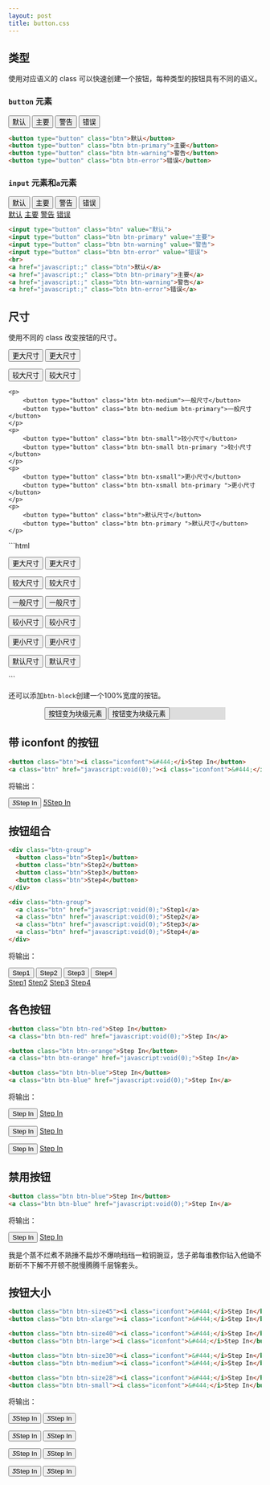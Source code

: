 ```yaml
---
layout: post
title: button.css
---
```


## 类型

使用对应语义的 class 可以快速创建一个按钮，每种类型的按钮具有不同的语义。

### ```button``` 元素

<div class="type-demo">
    <button type="button" class="btn">默认</button>
    <button type="button" class="btn btn-primary">主要</button>
    <button type="button" class="btn btn-warning">警告</button>
    <button type="button" class="btn btn-error">错误</button>
</div>

```html
<button type="button" class="btn">默认</button>
<button type="button" class="btn btn-primary">主要</button>
<button type="button" class="btn btn-warning">警告</button>
<button type="button" class="btn btn-error">错误</button>
```


### ```input``` 元素和```a```元素

<div class="type-demo">
    <input type="button" class="btn" value="默认">
    <input type="button" class="btn btn-primary" value="主要">
    <input type="button" class="btn btn-warning" value="警告">
    <input type="button" class="btn btn-error" value="错误">
    <br>
    <a href="javascript:;" class="btn">默认</a>
    <a href="javascript:;" class="btn btn-primary">主要</a>
    <a href="javascript:;" class="btn btn-warning">警告</a>
    <a href="javascript:;" class="btn btn-error">错误</a>
</div>

```html
<input type="button" class="btn" value="默认">
<input type="button" class="btn btn-primary" value="主要">
<input type="button" class="btn btn-warning" value="警告">
<input type="button" class="btn btn-error" value="错误">
<br>
<a href="javascript:;" class="btn">默认</a>
<a href="javascript:;" class="btn btn-primary">主要</a>
<a href="javascript:;" class="btn btn-warning">警告</a>
<a href="javascript:;" class="btn btn-error">错误</a>
```

## 尺寸

使用不同的 class 改变按钮的尺寸。

<div class="type-demo">
    <p>
        <button type="button" class="btn btn-xlarge">更大尺寸</button>
        <button type="button" class="btn btn-xlarge btn-primary">更大尺寸</button>
    </p>
    <p>
        <button type="button" class="btn btn-large">较大尺寸</button>
        <button type="button" class="btn btn-large btn-primary">较大尺寸</button>
    </p>
    
    <p>
        <button type="button" class="btn btn-medium">一般尺寸</button>
        <button type="button" class="btn btn-medium btn-primary">一般尺寸</button>
    </p>
    <p>
        <button type="button" class="btn btn-small">较小尺寸</button>
        <button type="button" class="btn btn-small btn-primary ">较小尺寸</button>
    </p>
    <p>
        <button type="button" class="btn btn-xsmall">更小尺寸</button>
        <button type="button" class="btn btn-xsmall btn-primary ">更小尺寸</button>
    </p>
    <p>
        <button type="button" class="btn">默认尺寸</button>
        <button type="button" class="btn btn-primary ">默认尺寸</button>
    </p>
</div>
```html
<p>
    <button type="button" class="btn btn-xlarge">更大尺寸</button>
    <button type="button" class="btn btn-xlarge btn-primary">更大尺寸</button>
</p>
<p>
    <button type="button" class="btn btn-large">较大尺寸</button>
    <button type="button" class="btn btn-large btn-primary">较大尺寸</button>
</p>

<p>
    <button type="button" class="btn btn-medium">一般尺寸</button>
    <button type="button" class="btn btn-medium btn-primary">一般尺寸</button>
</p>
<p>
    <button type="button" class="btn btn-small">较小尺寸</button>
    <button type="button" class="btn btn-small btn-primary ">较小尺寸</button>
</p>
<p>
    <button type="button" class="btn btn-xsmall">更小尺寸</button>
    <button type="button" class="btn btn-xsmall btn-primary ">更小尺寸</button>
</p>
<p>
    <button type="button" class="btn">默认尺寸</button>
    <button type="button" class="btn btn-primary ">默认尺寸</button>
</p>
```

还可以添加```btn-block```创建一个100%宽度的按钮。
<div class="type-demo">
    <div class="well" style="width: 360px; margin: auto; background-color: #ddd;">
        <button type="button" class="btn btn-block btn-large">按钮变为块级元素</button>
        <button type="button" class="btn btn-block btn-large">按钮变为块级元素</button>
    </div>
</div>

## 带 iconfont 的按钮

```html
<button class="btn"><i class="iconfont">&#444;</i>Step In</button>
<a class="btn" href="javascript:void(0);"><i class="iconfont">&#444;</i>Step In</a>
```

将输出：

<button class="btn"><i class="iconfont">&#444;</i>Step In</button>
<a class="btn" href="javascript:void(0);"><i class="iconfont">&#444;</i>Step In</a>

## 按钮组合

```html
<div class="btn-group">
  <button class="btn">Step1</button>
  <button class="btn">Step2</button>
  <button class="btn">Step3</button>
  <button class="btn">Step4</button>
</div>

<div class="btn-group">
  <a class="btn" href="javascript:void(0);">Step1</a>
  <a class="btn" href="javascript:void(0);">Step2</a>
  <a class="btn" href="javascript:void(0);">Step3</a>
  <a class="btn" href="javascript:void(0);">Step4</a>
</div>
```

将输出：

<div class="btn-group">
  <button class="btn">Step1</button>
  <button class="btn">Step2</button>
  <button class="btn">Step3</button>
  <button class="btn">Step4</button>
</div>

<div class="btn-group">
  <a class="btn" href="javascript:void(0);">Step1</a>
  <a class="btn" href="javascript:void(0);">Step2</a>
  <a class="btn" href="javascript:void(0);">Step3</a>
  <a class="btn" href="javascript:void(0);">Step4</a>
</div>

## 各色按钮

```html
<button class="btn btn-red">Step In</button>
<a class="btn btn-red" href="javascript:void(0);">Step In</a>

<button class="btn btn-orange">Step In</button>
<a class="btn btn-orange" href="javascript:void(0);">Step In</a>

<button class="btn btn-blue">Step In</button>
<a class="btn btn-blue" href="javascript:void(0);">Step In</a>
```

将输出：

<button class="btn btn-red">Step In</button>
<a class="btn btn-red" href="javascript:void(0);">Step In</a>

<button class="btn btn-orange">Step In</button>
<a class="btn btn-orange" href="javascript:void(0);">Step In</a>

<button class="btn btn-blue">Step In</button>
<a class="btn btn-blue" href="javascript:void(0);">Step In</a>


## 禁用按钮

```html
<button class="btn btn-blue">Step In</button>
<a class="btn btn-blue" href="javascript:void(0);">Step In</a>
```

将输出：

<button class="btn btn-disabled">Step In</button>
<a class="btn btn-disabled" href="javascript:void(0);">Step In</a>
<div class="ellipsis">我是个蒸不烂煮不熟捶不扁炒不爆响珰珰一粒铜豌豆，恁子弟每谁教你钻入他锄不断斫不下解不开顿不脱慢腾腾千层锦套头。</div>

## 按钮大小

```html
<button class="btn btn-size45"><i class="iconfont">&#444;</i>Step In</button>
<button class="btn btn-xlarge"><i class="iconfont">&#444;</i>Step In</button>

<button class="btn btn-size40"><i class="iconfont">&#444;</i>Step In</button>
<button class="btn btn-large"><i class="iconfont">&#444;</i>Step In</button>

<button class="btn btn-size30"><i class="iconfont">&#444;</i>Step In</button>
<button class="btn btn-medium"><i class="iconfont">&#444;</i>Step In</button>

<button class="btn btn-size28"><i class="iconfont">&#444;</i>Step In</button>
<button class="btn btn-small"><i class="iconfont">&#444;</i>Step In</button>
```

将输出：

<button class="btn btn-size45"><i class="iconfont">&#444;</i>Step In</button>
<button class="btn btn-xlarge"><i class="iconfont">&#444;</i>Step In</button>

<button class="btn btn-size40"><i class="iconfont">&#444;</i>Step In</button>
<button class="btn btn-large"><i class="iconfont">&#444;</i>Step In</button>

<button class="btn btn-size30"><i class="iconfont">&#444;</i>Step In</button>
<button class="btn btn-medium"><i class="iconfont">&#444;</i>Step In</button>

<button class="btn btn-size28"><i class="iconfont">&#444;</i>Step In</button>
<button class="btn btn-small"><i class="iconfont">&#444;</i>Step In</button>
